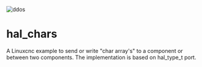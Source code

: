 ![ddos](https://user-images.githubusercontent.com/44880102/124382974-1297a580-dc98-11eb-8880-60284c2c04fe.jpg)

# hal_chars
A Linuxcnc example to send or write "char array's" to a component or between two components.
The implementation is based on hal_type_t port.





